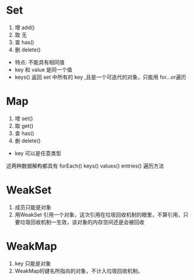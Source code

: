 # Set 
1. 增 add()
2. 取 无
3. 查 has()
4. 删 delete()

- 特点: 不能具有相同值
- key 和 value 是同一个值
- keys() 返回 set 中所有的 key ,且是一个可迭代的对象，只能用 for...or遍历



# Map
1. 增 set()
2. 取 get()
3. 查 has()
4. 删 delete()

- key 可以是任意类型


这两种数据解构都具有 forEach()  keys() values() entries() 遍历方法

# WeakSet
1. 成员只能是对象
2. 用WeakSet 引用一个对象，这次引用在垃圾回收机制的眼里，不算引用，只要垃圾回收机制一生效，该对象的内存空间还是会被回收

# WeakMap
1. key 只能是对象
2. WeakMap的键名所指向的对象，不计入垃圾回收机制。
